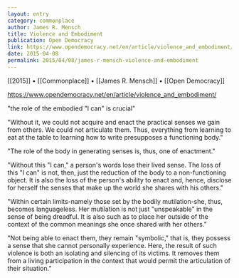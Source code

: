 ```yaml
---
layout: entry
category: commonplace
author: James R. Mensch
title: Violence and Embodiment
publication: Open Democracy
link: https://www.opendemocracy.net/en/article/violence_and_embodiment/
date: 2015-04-08
permalink: 2015/04/08/james-r-mensch-violence-and-embodiment
---
```


[[2015]] • [[Commonplace]] • [[James R. Mensch]] • [[Open Democracy]]

https://www.opendemocracy.net/en/article/violence_and_embodiment/

"the role of the embodied "I can" is crucial"
 
"Without it, we could not acquire and enact the practical senses we gain from others. We could not articulate them. Thus, everything from learning to eat at the table to learning how to write presupposes a functioning body."

"The role of the body in generating senses is, thus, one of enactment."

"Without this "I can," a person's words lose their lived sense. The loss of this "I can" is not, then, just the reduction of the body to a non-functioning object. It is also the loss of the person's ability to enact and, hence, disclose for herself the senses that make up the world she shares with his others."

"Within certain limits-namely those set by the bodily mutilation-she, thus, becomes languageless. Her mutilation is not just "unspeakable" in the sense of being dreadful. It is also such as to place her outside of the context of the common meanings she once shared with her others."

"Not being able to enact them, they remain "symbolic," that is, they possess a sense that she cannot personally experience. Here, the result of such violence is both an isolating and silencing of its victims. It removes them from a living participation in the context that would permit the articulation of their situation."
